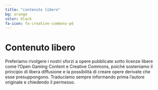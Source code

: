 ```yaml
---
title: "contenuto libero"
bg: orange
color: black
fa-icon: fa-creative-commons-pd
---
```


# Contenuto libero

Preferiamo rivolgere i nostri sforzi a opere pubblicate sotto licenze libere come l’Open Gaming Content e Creative Commons, poiché sosteniamo il principio di libera diffusione e la possibilità di creare opere derivate che esse presuppongono. Traduciamo sempre informando prima l’autore originale e chiedendo il permesso.
